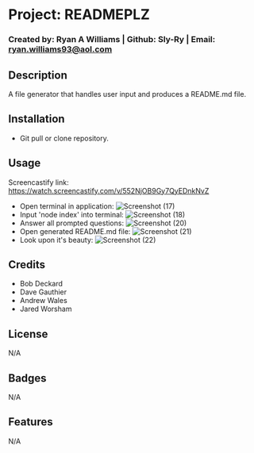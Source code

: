 # Project: READMEPLZ
  ### Created by: Ryan A Williams   |   Github: Sly-Ry   |   Email: ryan.williams93@aol.com
 
  ## Description 
  
  A file generator that handles user input and produces a README.md file.
  
  ## Installation
  
  - Git pull or clone repository.
  
  
  ## Usage 
  
  Screencastify link: https://watch.screencastify.com/v/552NjOB9Gy7QyEDnkNvZ
  
  - Open terminal in application:
  ![Screenshot (17)](https://user-images.githubusercontent.com/93052960/149665983-58c09271-2297-438b-9c5e-5fb523486a1d.png)
  - Input 'node index' into terminal:
  ![Screenshot (18)](https://user-images.githubusercontent.com/93052960/149665995-664f604b-82f4-47fa-a832-c401489ffc9d.png)
  - Answer all prompted questions:
  ![Screenshot (20)](https://user-images.githubusercontent.com/93052960/149666003-a239d9e7-1ed4-4df5-b04b-788703292084.png)
  - Open generated README.md file:
  ![Screenshot (21)](https://user-images.githubusercontent.com/93052960/149666009-bba1a1b9-bbc6-4b4e-8f2b-2435ee89da63.png)
  - Look upon it's beauty:
  ![Screenshot (22)](https://user-images.githubusercontent.com/93052960/149666013-43614db1-1975-4b40-a04e-0d364da3c60f.png)



  ## Credits
  
  - Bob Deckard
  - Dave Gauthier
  - Andrew Wales
  - Jared Worsham
  
  ## License
  
  N/A

  ## Badges

  N/A

  ## Features
  
  N/A
    
